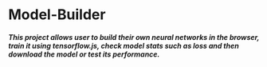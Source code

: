 # Model-Builder

##### This project allows user to build their own neural networks in the browser, train it using tensorflow.js, check model stats such as loss and then download the model or test its performance.
